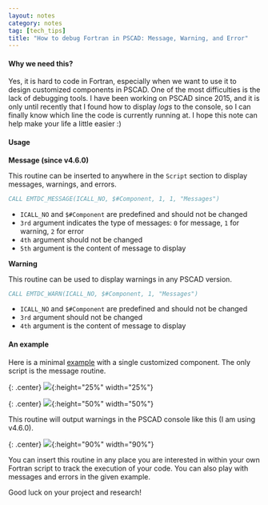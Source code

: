 ```yaml
---
layout: notes
category: notes
tag: [tech_tips]
title: "How to debug Fortran in PSCAD: Message, Warning, and Error"
---
```


#### Why we need this?
Yes, it is hard to code in Fortran, especially when we want to use it to design customized components in PSCAD. One of the most difficulties is the lack of debugging tools. I have been working on PSCAD since 2015, and it is only until recently that I found how to display *logs* to the console, so I can finally know which line the code is currently running at. I hope this note can help make your life a little easier :)

#### Usage
**Message (since v4.6.0)**

This routine can be inserted to anywhere in the `Script` section to display messages, warnings, and errors.
```fortran
CALL EMTDC_MESSAGE(ICALL_NO, $#Component, 1, 1, "Messages")
```
- `ICALL_NO` and `$#Component` are predefined and should not be changed
- `3rd` argument indicates the type of messages: `0` for message, `1` for warning, `2` for error
- `4th` argument should not be changed
- `5th` argument is the content of message to display

**Warning**

This routine can be used to display warnings in any PSCAD version.
```fortran
CALL EMTDC_WARN(ICALL_NO, $#Component, 1, "Messages")
```
- `ICALL_NO` and `$#Component` are predefined and should not be changed
- `3rd` argument should not be changed
- `4th` argument is the content of message to display

#### An example
Here is a minimal [example](https://ambaboo-github-io-assets.s3.amazonaws.com/message_test.pscx) with a single customized component. The only script is the message routine.

{: .center}
![](https://ambaboo-github-io-assets.s3.amazonaws.com/2019-01-23-PSCAD-debug-fig1.PNG){:height="25%" width="25%"}

{: .center}
![](https://ambaboo-github-io-assets.s3.amazonaws.com/2019-01-23-PSCAD-debug-fig2.PNG){:height="50%" width="50%"}

This routine will output warnings in the PSCAD console like this (I am using v4.6.0).

{: .center}
![](https://ambaboo-github-io-assets.s3.amazonaws.com/2019-01-23-PSCAD-debug-fig3.PNG){:height="90%" width="90%"}

You can insert this routine in any place you are interested in within your own Fortran script to track the execution of your code. You can also play with messages and errors in the given example. 

Good luck on your project and research!